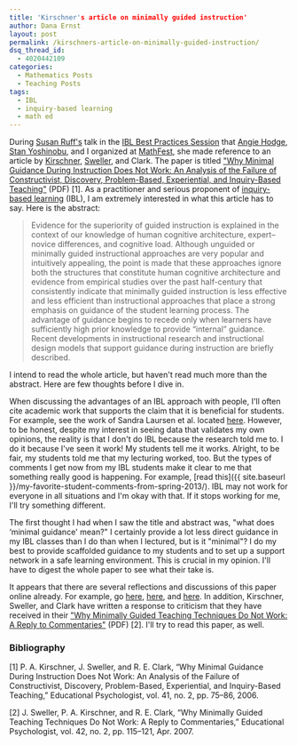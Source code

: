 ```yaml
---
title: 'Kirschner's article on minimally guided instruction'
author: Dana Ernst
layout: post
permalink: /kirschners-article-on-minimally-guided-instruction/
dsq_thread_id:
  - 4020442109
categories:
  - Mathematics Posts
  - Teaching Posts
tags:
  - IBL
  - inquiry-based learning
  - math ed
---
```


During [Susan Ruff's](http://web.mit.edu/ruff/www/) talk in the [IBL Best Practices Session](http://www.maa.org/meetings/mathfest/program-details/2013/contributed-paper-sessions) that [Angie Hodge](http://www.unomaha.edu/math/people/hodge/), [Stan Yoshinobu](http://www.stanyoshinobu.com/), and I organized at [MathFest](http://www.maa.org/meetings/mathfest/), she made reference to an article by [Kirschner](http://ou-nl.academia.edu/PaulKirschner), [Sweller](https://education.arts.unsw.edu.au/about-us/people/john-sweller/), and Clark. The paper is titled ["Why Minimal Guidance During Instruction Does Not Work: An Analysis of the Failure of Constructivist, Discovery, Problem-Based, Experiential, and Inquiry-Based Teaching"](http://www.cogtech.usc.edu/publications/kirschner_Sweller_Clark.pdf) (PDF) [1]. As a practitioner and serious proponent of [inquiry-based learning](http://maamathedmatters.blogspot.com/2013/05/what-heck-is-ibl.html) (IBL), I am extremely interested in what this article has to say. Here is the abstract:

> Evidence for the superiority of guided instruction is explained in the context of our knowledge of human cognitive architecture, expert–novice differences, and cognitive load. Although unguided or minimally guided instructional approaches are very popular and intuitively appealing, the point is made that these approaches ignore both the structures that constitute human cognitive architecture and evidence from empirical studies over the past half-century that consistently indicate that minimally guided instruction is less effective and less efficient than instructional approaches that place a strong emphasis on guidance of the student learning process. The advantage of guidance begins to recede only when learners have sufficiently high prior knowledge to provide “internal” guidance. Recent developments in instructional research and instructional design models that support guidance during instruction are briefly described.

I intend to read the whole article, but haven't read much more than the abstract. Here are few thoughts before I dive in.

When discussing the advantages of an IBL approach with people, I'll often cite academic work that supports the claim that it is beneficial for students. For example, see the work of Sandra Laursen et al. located [here](http://www.colorado.edu/eer/research/steminquiry.html). However, to be honest, despite my interest in seeing data that validates my own opinions, the reality is that I don't do IBL because the research told me to. I do it because I've seen it work! My students tell me it works. Alright, to be fair, my students told me that my lecturing worked, too. But the types of comments I get now from my IBL students make it clear to me that something really good is happening. For example, [read this]({{ site.baseurl }}/my-favorite-student-comments-from-spring-2013/). IBL may not work for everyone in all situations and I'm okay with that. If it stops working for me, I'll try something different.

The first thought I had when I saw the title and abstract was, "what does &#8216;minimal guidance' mean?" I certainly provide a lot less direct guidance in my IBL classes than I do than when I lectured, but is it "minimal"? I do my best to provide scaffolded guidance to my students and to set up a support network in a safe learning environment. This is crucial in my opinion. I'll have to digest the whole paper to see what their take is.

It appears that there are several reflections and discussions of this paper online already. For example, go [here](http://halfanhour.blogspot.com/2007/11/kirschner-sweller-clark-2006-summary.html), [here](http://gseannotopia.blogspot.com/2012/05/why-minimal-guidance-during-instruction.html), and [here](http://dixieching.wordpress.com/2010/05/01/why-minimal-guidance-during-instruction-does-not-work-kirschner-sweller-clark/). In addition, Kirschner, Sweller, and Clark have written a response to criticism that they have received in their ["Why Minimally Guided Teaching Techniques Do Not Work: A Reply to Commentaries"](http://cogtech.usc.edu/publications/sweller_kirschner_clark_reply_ep07.pdf) (PDF) [2]. I'll try to read this paper, as well.

### Bibliography ###

[1] P. A. Kirschner, J. Sweller, and R. E. Clark, “Why Minimal Guidance During Instruction Does Not Work: An Analysis of the Failure of Constructivist, Discovery, Problem-Based, Experiential, and Inquiry-Based Teaching,” Educational Psychologist, vol. 41, no. 2, pp. 75–86, 2006.

[2] J. Sweller, P. A. Kirschner, and R. E. Clark, “Why Minimally Guided Teaching Techniques Do Not Work: A Reply to Commentaries,” Educational Psychologist, vol. 42, no. 2, pp. 115–121, Apr. 2007.
